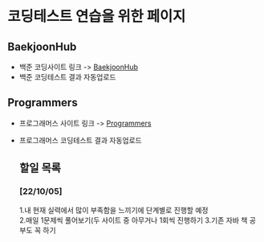 # 코딩테스트 연습을 위한 페이지

## BaekjoonHub
* 백준 코딩사이트 링크 -> [BaekjoonHub](https://github.com/BaekjoonHub/BaekjoonHub)  
* 백준 코딩테스트 결과 자동업로드  
  
## Programmers
* 프로그래머스 사이트 링크 -> [Programmers](https://programmers.co.kr)  
* 프로그래머스 코딩테스트 결과 자동업로드 
  
  ## 할일 목록
  ### [22/10/05] 
  1.내 현재 실력에서 많이 부족함을 느끼기에 단계별로 진행할 예정  
  2.매일 1문제씩 풀어보기(두 사이트 중 아무거나 1회씩 진행하기
  3.기존 자바 책 공부도 꼭 하기
